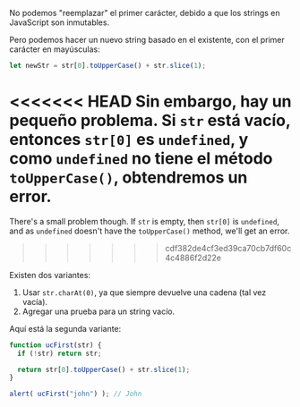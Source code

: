 No podemos "reemplazar" el primer carácter, debido a que los strings en JavaScript son inmutables.

Pero podemos hacer un nuevo string basado en el existente, con el primer carácter en mayúsculas:

```js
let newStr = str[0].toUpperCase() + str.slice(1);
```

<<<<<<< HEAD
Sin embargo, hay un pequeño problema. Si `str` está vacío, entonces `str[0]` es `undefined`, y como  `undefined` no tiene  el método `toUpperCase()`, obtendremos un error.
=======
There's a small problem though. If `str` is empty, then `str[0]` is `undefined`, and as `undefined` doesn't have the `toUpperCase()` method, we'll get an error.
>>>>>>> cdf382de4cf3ed39ca70cb7df60c4c4886f2d22e

Existen dos variantes:

1. Usar `str.charAt(0)`, ya que siempre devuelve una cadena (tal vez vacía).
2. Agregar una prueba para un string vacío.

Aquí está la segunda variante:

```js run demo
function ucFirst(str) {
  if (!str) return str;

  return str[0].toUpperCase() + str.slice(1);
}

alert( ucFirst("john") ); // John
```
